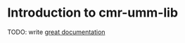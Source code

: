 # Introduction to cmr-umm-lib

TODO: write [great documentation](http://jacobian.org/writing/great-documentation/what-to-write/)
